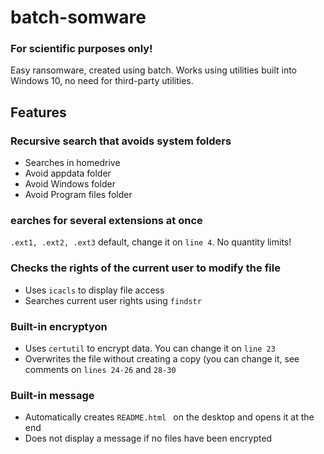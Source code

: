 # batch-somware

### For scientific purposes only!

Easy ransomware, created using batch.
Works using utilities built into Windows 10, no need for third-party utilities.

## Features

### Recursive search that avoids system folders
- Searches in homedrive
- Avoid appdata folder
- Avoid Windows folder
- Avoid Program files folder

### earches for several extensions at once

`.ext1, .ext2, .ext3` default, change it on `line 4`. No quantity limits!


### Checks the rights of the current user to modify the file

- Uses `icacls` to display file access
- Searches current user rights using `findstr`

### Built-in encryptyon

- Uses `certutil` to encrypt data. You can change it on `line 23`
- Overwrites the file without creating a copy (you can change it, see comments on `lines 24-26` and `28-30`


### Built-in message

- Automatically creates `README.html ` on the desktop and opens it at the end
- Does not display a message if no files have been encrypted
